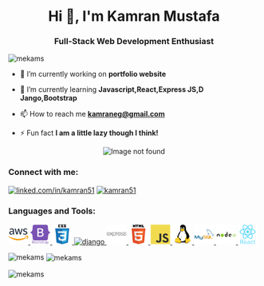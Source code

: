 <h1 align="center">Hi 👋, I'm Kamran Mustafa</h1>
<h3 align="center">Full-Stack Web Development Enthusiast</h3>

<p align="left"> <img src="https://komarev.com/ghpvc/?username=mekams&label=Profile%20views&color=0e75b6&style=flat" alt="mekams" /> </p>

- 🔭 I’m currently working on **portfolio website**

- 🌱 I’m currently learning **Javascript,React,Express JS,D Jango,Bootstrap**

- 📫 How to reach me **kamraneg@gmail.com**

- ⚡ Fun fact **I am a little lazy though I think!**

<p align="center"><img src="http://www.web24zone.com/wp-content/uploads/2022/09/2c778e_89d09c380b7b4a09bcdbcb329c4734b3_mv2.gi" alt="Image not found" onerror="this.src ='https://www.wingstechsolutions.com/wp-content/uploads/2022/03/full-stack-development.gif'"/></p>

<h3 align="left">Connect with me:</h3>
<p align="left">
<a href="https://linkedin.com/in/linked.com/in/kamran51" target="blank"><img align="center" src="https://raw.githubusercontent.com/rahuldkjain/github-profile-readme-generator/master/src/images/icons/Social/linked-in-alt.svg" alt="linked.com/in/kamran51" height="30" width="40" /></a>
<a href="https://fb.com/kamran51" target="blank"><img align="center" src="https://raw.githubusercontent.com/rahuldkjain/github-profile-readme-generator/master/src/images/icons/Social/facebook.svg" alt="kamran51" height="30" width="40" /></a>
</p>

<h3 align="left">Languages and Tools:</h3>
<p align="left"> <a href="https://aws.amazon.com" target="_blank" rel="noreferrer"> <img src="https://raw.githubusercontent.com/devicons/devicon/master/icons/amazonwebservices/amazonwebservices-original-wordmark.svg" alt="aws" width="40" height="40"/> </a> <a href="https://getbootstrap.com" target="_blank" rel="noreferrer"> <img src="https://raw.githubusercontent.com/devicons/devicon/master/icons/bootstrap/bootstrap-plain-wordmark.svg" alt="bootstrap" width="40" height="40"/> </a> <a href="https://www.w3schools.com/css/" target="_blank" rel="noreferrer"> <img src="https://raw.githubusercontent.com/devicons/devicon/master/icons/css3/css3-original-wordmark.svg" alt="css3" width="40" height="40"/> </a> <a href="https://www.djangoproject.com/" target="_blank" rel="noreferrer"> <img src="https://cdn.worldvectorlogo.com/logos/django.svg" alt="django" width="40" height="40"/> </a> <a href="https://expressjs.com" target="_blank" rel="noreferrer"> <img src="https://raw.githubusercontent.com/devicons/devicon/master/icons/express/express-original-wordmark.svg" alt="express" width="40" height="40"/> </a> <a href="https://www.w3.org/html/" target="_blank" rel="noreferrer"> <img src="https://raw.githubusercontent.com/devicons/devicon/master/icons/html5/html5-original-wordmark.svg" alt="html5" width="40" height="40"/> </a> <a href="https://developer.mozilla.org/en-US/docs/Web/JavaScript" target="_blank" rel="noreferrer"> <img src="https://raw.githubusercontent.com/devicons/devicon/master/icons/javascript/javascript-original.svg" alt="javascript" width="40" height="40"/> </a> <a href="https://www.linux.org/" target="_blank" rel="noreferrer"> <img src="https://raw.githubusercontent.com/devicons/devicon/master/icons/linux/linux-original.svg" alt="linux" width="40" height="40"/> </a> <a href="https://www.mysql.com/" target="_blank" rel="noreferrer"> <img src="https://raw.githubusercontent.com/devicons/devicon/master/icons/mysql/mysql-original-wordmark.svg" alt="mysql" width="40" height="40"/> </a> <a href="https://nodejs.org" target="_blank" rel="noreferrer"> <img src="https://raw.githubusercontent.com/devicons/devicon/master/icons/nodejs/nodejs-original-wordmark.svg" alt="nodejs" width="40" height="40"/> </a> <a href="https://reactjs.org/" target="_blank" rel="noreferrer"> <img src="https://raw.githubusercontent.com/devicons/devicon/master/icons/react/react-original-wordmark.svg" alt="react" width="40" height="40"/> </a> </p>

<p><img align="left" src="https://github-readme-stats.vercel.app/api/top-langs?username=mekams&show_icons=true&locale=en&layout=compact" alt="mekams" /></p>

<p>&nbsp;<img align="center" src="https://github-readme-stats.vercel.app/api?username=mekams&show_icons=true&locale=en" alt="mekams" /></p>

<p><img align="center" src="https://github-readme-streak-stats.herokuapp.com/?user=mekams&" alt="mekams" /></p>
